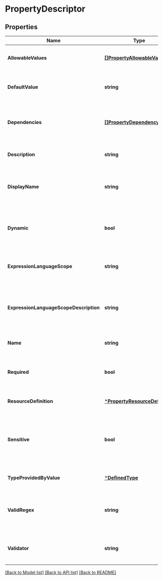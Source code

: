 # PropertyDescriptor

## Properties
Name | Type | Description | Notes
------------ | ------------- | ------------- | -------------
**AllowableValues** | [**[]PropertyAllowableValue**](PropertyAllowableValue.md) | A list of the allowable values for the property | [optional] [default to null]
**DefaultValue** | **string** | The default value if a user-set value is not specified | [optional] [default to null]
**Dependencies** | [**[]PropertyDependency**](PropertyDependency.md) | The dependencies that this property has on other properties | [optional] [default to null]
**Description** | **string** | The description of what the property does | [optional] [default to null]
**DisplayName** | **string** | The display name of the property key, if different from the name | [optional] [default to null]
**Dynamic** | **bool** | Whether or not the descriptor is for a dynamically added property | [optional] [default to null]
**ExpressionLanguageScope** | **string** | The scope of expression language supported by this property | [optional] [default to null]
**ExpressionLanguageScopeDescription** | **string** | The description of the expression language scope supported by this property | [optional] [default to null]
**Name** | **string** | The name of the property key | [optional] [default to null]
**Required** | **bool** | Whether or not  the property is required for the component | [optional] [default to null]
**ResourceDefinition** | [***PropertyResourceDefinition**](PropertyResourceDefinition.md) |  | [optional] [default to null]
**Sensitive** | **bool** | Whether or not  the value of the property is considered sensitive (e.g., passwords and keys) | [optional] [default to null]
**TypeProvidedByValue** | [***DefinedType**](DefinedType.md) |  | [optional] [default to null]
**ValidRegex** | **string** | A regular expression that can be used to validate the value of this property | [optional] [default to null]
**Validator** | **string** | Name of the validator used for this property descriptor | [optional] [default to null]

[[Back to Model list]](../README.md#documentation-for-models) [[Back to API list]](../README.md#documentation-for-api-endpoints) [[Back to README]](../README.md)

